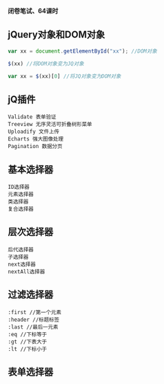 **闭卷笔试、64课时**

## jQuery对象和DOM对象
```javascript
var xx = document.getElementById("xx"); //DOM对象

$(xx) //将DOM对象变为JQ对象

var xx = $(xx)[0] //将JQ对象变为DOM对象

```

## jQ插件
```
Validate 表单验证
Treeview 无序灵活可折叠树形菜单
Uploadify 文件上传
Echarts 强大图像处理
Pagination 数据分页
```

## 基本选择器
```
ID选择器
元素选择器
类选择器
复合选择器
```

## 层次选择器
```
后代选择器
子选择器
next选择器
nextAll选择器
```
## 过滤选择器
```
:first //第一个元素
:header //标题标签
:last //最后一元素
:eq //下标等于
:gt //下表大于
:lt //下标小于
```

## 表单选择器
